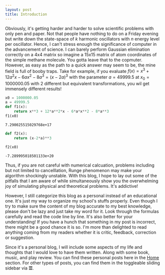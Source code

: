 ```yaml
---
layout: post
title: Introduction
---
```


Obviously, it's getting harder and harder to solve scientific problems with only pen and paper. Not that people have nothing to do on a Friday evening but write down the state-space of $k$ harmonic oscillators with $n$ energy level per oscillator. Hence, I can't stress enough the significance of computer in the advancement of science. I can barely perform Gaussian elimination correctly on a 4x4 matrix so imagine a 15x15 matrix of atom coordinates of the simple methane molecule. You gotta leave that to the copmuter. However, as easy as the path to a quick answer may seem to be, the mine field is full of booby traps. Take for example, if you evaluate $f(x)=x^{3}+12 a^{2} x-6 a x^{2}-8 a^{3}=(x-2 a)^{3}$ with the parameter $a = 49999.5$ at $x_{0}=1000000.05$ with 2 different but equivalent transformations, you wil get immensely different results! 
```python
x0 = 1000000.05
a = 49999.5
def f1(x):
    return x**3 + 12*a**2*x - 6*a*x**2 - 8*a**3
f1(x0)
```




    7.290025515029768e+17




```python
def f2(x):
    return (x-2*a)**3

f2(x0)
```




    -7.289995018501133e+20

Thus, if you are not careful with numerical calcuation, problems including but not limited to cancelllation, Runge phenomenon may make your algorithm shockingly unstable. With this blog, I hope to lay out some of the pitfalls that I am aware of while simultaneously show you the overwhelming joy of simulating physical and theoretical problems. It's addictive!

However, I still categorize this blog as a personal instead of an educational one. It's just my way to organize my school's stuffs properly. Even though I try to make sure the content of my blog accurate to my best knowledge, please don't be lazy and just take my word for it. Look through the formulas carefully and read the code line by line. It's also better for your understanding! If you have a hunch that something in my post is incorrect, there might be a good chance it is so. I'm more than delighted to read anything coming from my readers whether it is critic, feedback, correction or suggestion.

Since it's a personal blog, I will include some aspects of my life and thoughts that I would love to have them written. Along with some book, music, and play review. You can find these personal posts here in the [Home]() section. For other types of posts, you can find them in the toggleable sliding sidebar via **☰**.
